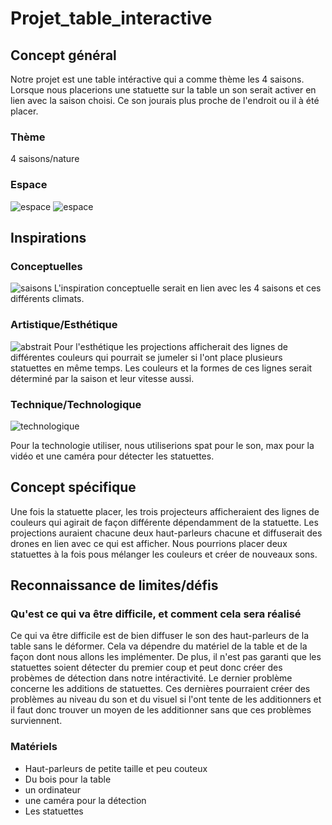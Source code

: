 # Projet_table_interactive


## Concept général
Notre projet est une table intéractive qui a comme thème les 4 saisons. Lorsque nous placerions une statuette sur la table un son serait activer en lien avec la saison choisi. Ce son jourais plus proche de l'endroit ou il à été placer.


### Thème
4 saisons/nature
### Espace
![espace](médias/Plan-devant.png)
![espace](médias/Plan-haut.png)

## Inspirations 
### Conceptuelles
![saisons](médias/saisons.png)
L'inspiration conceptuelle serait en lien avec les 4 saisons et ces différents climats.
### Artistique/Esthétique
![abstrait](médias/abstrait.png)
Pour l'esthétique les projections afficherait des lignes de différentes couleurs qui pourrait se jumeler si l'ont place plusieurs statuettes en même temps. Les couleurs et la formes de ces lignes serait déterminé par la saison et leur vitesse aussi.
### Technique/Technologique
![technologique](médias/spat.png)

Pour la technologie utiliser, nous utiliserions spat pour le son, max pour la vidéo et une caméra pour détecter les statuettes.

## Concept spécifique
Une fois la statuette placer, les trois projecteurs afficheraient des lignes de couleurs qui agirait de façon différente dépendamment de la statuette. Les projections auraient chacune deux haut-parleurs chacune et diffuserait des drones en lien avec ce qui est afficher. Nous pourrions placer deux statuettes à la fois pous mélanger les couleurs et créer de nouveaux sons. 


## Reconnaissance de limites/défis
### Qu'est ce qui va être difficile, et comment cela sera réalisé
Ce qui va être difficile est de bien diffuser le son des haut-parleurs de la table sans le déformer. Cela va dépendre du matériel de la table et de la façon dont nous allons les implémenter. De plus, il n'est pas garanti que les statuettes soient détecter du premier coup et peut donc créer des probèmes de détection dans notre intéractivité. Le dernier problème concerne les additions de statuettes. Ces dernières pourraient créer des problèmes au niveau du son et du visuel si l'ont tente de les additionners et il faut donc trouver un moyen de les additionner sans que ces problèmes surviennent.

### Matériels
- Haut-parleurs de petite taille et peu couteux
- Du bois pour la table
- un ordinateur
- une caméra pour la détection
- Les statuettes
